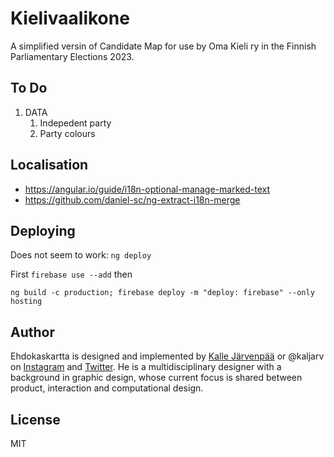 # Kielivaalikone

A simplified versin of Candidate Map for use by Oma Kieli ry in the Finnish Parliamentary Elections 2023.


## To Do

1. DATA
   1. Indepedent party
   2. Party colours

## Localisation

* https://angular.io/guide/i18n-optional-manage-marked-text
* https://github.com/daniel-sc/ng-extract-i18n-merge

## Deploying

Does not seem to work: `ng deploy`

First `firebase use --add` then

`ng build -c production; firebase deploy -m "deploy: firebase" --only hosting`

## Author

Ehdokaskartta is designed and implemented by [Kalle Järvenpää](http://kaljarv.com/) or @kaljarv on [Instagram](https://www.instagram.com/kaljarv/) and [Twitter](https://twitter.com/kaljarv). He is a multidisciplinary designer with a background in graphic design, whose current focus is shared between product, interaction and computational design.

## License

MIT
